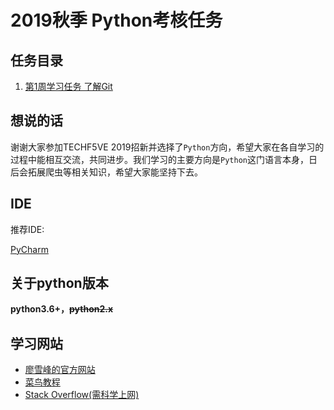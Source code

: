 # 2019秋季 Python考核任务

## 任务目录

1. [第1周学习任务 了解Git](./task_01/README.md)

## 想说的话

谢谢大家参加TECHF5VE 2019招新并选择了`Python`方向，希望大家在各自学习的过程中能相互交流，共同进步。我们学习的主要方向是`Python`这门语言本身，日后会拓展爬虫等相关知识，希望大家能坚持下去。

## IDE

推荐IDE: 

[PyCharm](https://www.jetbrains.com/pycharm/)

## 关于python版本

**python3.6+，~~python2.x~~**

## 学习网站

+ [廖雪峰的官方网站](https://www.liaoxuefeng.com/wiki/1016959663602400)
+ [菜鸟教程](https://www.runoob.com/python/python-tutorial.html)
+ [Stack Overflow(需科学上网)](https://stackoverflow.com/v)

